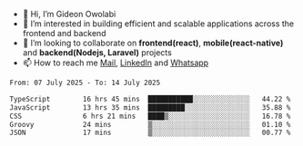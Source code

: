 - 👋 Hi, I’m Gideon Owolabi
- 👀 I’m interested in building efficient and scalable applications across the frontend and backend
- 💞️ I’m looking to collaborate on <b>frontend(react)</b>, <b>mobile(react-native)</b> and <b>backend(Nodejs, Laravel)</b> projects
- 📫 How to reach me <a href="mailto:gideoniyin2021@gmail.com">Mail</a>, <a href="https://www.linkedin.com/in/gideon-owolabi-9b667a232/">LinkedIn</a> and <a href="https://wa.me/2348055377085">Whatsapp</a>

<!---
gude1/gude1 is a ✨ special ✨ repository because its `README.md` (this file) appears on your GitHub profile.
You can click the Preview link to take a look at your changes.
--->

<!--START_SECTION:waka-->

```txt
From: 07 July 2025 - To: 14 July 2025

TypeScript        16 hrs 45 mins  ███████████░░░░░░░░░░░░░░   44.22 %
JavaScript        13 hrs 35 mins  █████████░░░░░░░░░░░░░░░░   35.88 %
CSS               6 hrs 21 mins   ████▒░░░░░░░░░░░░░░░░░░░░   16.78 %
Groovy            24 mins         ▒░░░░░░░░░░░░░░░░░░░░░░░░   01.10 %
JSON              17 mins         ▒░░░░░░░░░░░░░░░░░░░░░░░░   00.77 %
```

<!--END_SECTION:waka-->
